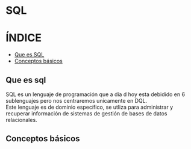 # SQL  
  
# ÍNDICE
- [Que es SQL](##Que-es-sql) 
- [Conceptos básicos](##Conceptos-básicos)
## Que es sql  
SQL es un lenguaje de programación que a día d hoy esta debidido en 6 sublenguajes pero nos centraremos unicamente en DQL.  
Este lenguaje es de dominio específico, se utliza para administrar y recuperar información de sistemas de gestión de bases de datos relacionales.  
  
  ## Conceptos básicos
